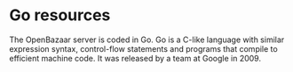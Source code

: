 # Go resources

The OpenBazaar server is coded in Go. Go is a C-like language with similar expression syntax, control-flow statements and programs that compile to efficient machine code. It was released by a team at Google in 2009.

